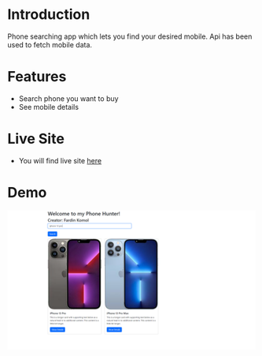 ﻿# Introduction
Phone searching app which lets you find your desired mobile. Api has been used to fetch mobile data.

# Features
- Search phone you want to buy
- See mobile details

# Live Site
- You will find live site [here](https://fardinkomol.github.io/api-phone-hunter/index.html)

# Demo

![demo](assets/demo.png)